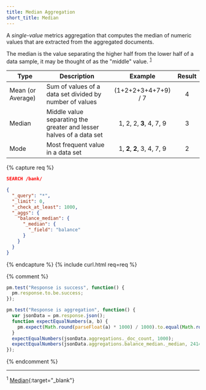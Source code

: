```yaml
---
title: Median Aggregation
short_title: Median
---
```


A _single-value_ metrics aggregation that computes the median of numeric values
that are extracted from the aggregated documents.

The median is the value separating the higher half from the lower half of a
data sample, it may be thought of as the "middle" value. <sup>[1](#footnote-1)</sup>

| Type              | Description                                                         | Example                     | Result |
|-------------------|---------------------------------------------------------------------|:---------------------------:|:------:|
| Mean (or Average) | Sum of values of a data set divided by number of values             | (1+2+2+3+4+7+9) / 7         | 4      |
| Median            | Middle value separating the greater and lesser halves of a data set | 1, 2, 2, **3**, 4, 7, 9     | 3      |
| Mode              | Most frequent value in a data set                                   | 1, **2**, **2**, 3, 4, 7, 9 | 2      |


{% capture req %}

```json
SEARCH /bank/

{
  "_query": "*",
  "_limit": 0,
  "_check_at_least": 1000,
  "_aggs": {
    "balance_median": {
      "_median": {
        "_field": "balance"
      }
    }
  }
}
```
{% endcapture %}
{% include curl.html req=req %}

{% comment %}

```js
pm.test("Response is success", function() {
  pm.response.to.be.success;
});
```

```js
pm.test("Response is aggregation", function() {
  var jsonData = pm.response.json();
  function expectEqualNumbers(a, b) {
    pm.expect(Math.round(parseFloat(a) * 1000) / 1000).to.equal(Math.round(parseFloat(b) * 1000) / 1000);
  }
  expectEqualNumbers(jsonData.aggregations._doc_count, 1000);
  expectEqualNumbers(jsonData.aggregations.balance_median._median, 2414.425);
});
```
{% endcomment %}


---
<sup><a id="footnote-1">1</a></sup> [Median](https://en.wikipedia.org/wiki/Median){:target="_blank"}
